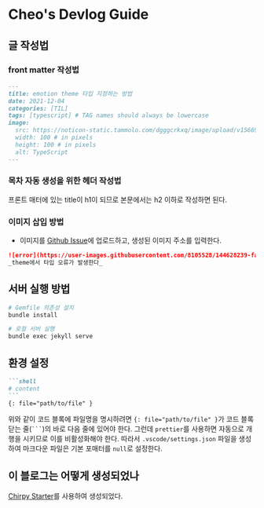 # Cheo's Devlog Guide

## 글 작성법

### front matter 작성법

```markdown
---
title: emotion theme 타입 지정하는 방법
date: 2021-12-04
categories: [TIL]
tags: [typescript] # TAG names should always be lowercase
image:
  src: https://noticon-static.tammolo.com/dgggcrkxq/image/upload/v1566913457/noticon/eh4d0dnic4n1neth3fui.png
  width: 100 # in pixels
  height: 100 # in pixels
  alt: TypeScript
---
```

### 목차 자동 생성을 위한 헤더 작성법

프론트 매터에 있는 title이 h1이 되므로 본문에서는 h2 이하로 작성하면 된다.

### 이미지 삽입 방법

- 이미지를 [Github Issue](https://github.com/datalater/datalater.github.io/issues/1)에 업로드하고, 생성된 이미지 주소를 입력한다.

```markdown
![error](https://user-images.githubusercontent.com/8105528/144628239-faf1e84a-26ec-49d0-8dab-23f4c81af527.png){: .shadow }
_theme에서 타입 오류가 발생한다_
```

## 서버 실행 방법

```bash
# Gemfile 의존성 설치
bundle install

# 로컬 서버 실행
bundle exec jekyll serve
```

## 환경 설정

````markdown
```shell
# content
```
{: file="path/to/file" }
````

위와 같이 코드 블록에 파일명을 명시하려면 `{: file="path/to/file" }`가 코드 블록 닫는 줄(` ``` `)의 바로 다음 줄에 있어야 한다. 그런데 `prettier`를 사용하면 자동으로 개행을 시키므로 이를 비활성화해야 한다. 따라서 `.vscode/settings.json` 파일을 생성하여 마크다운 파일은 기본 포매터를 `null`로 설정한다.

## 이 블로그는 어떻게 생성되었나

[Chirpy Starter](https://github.com/cotes2020/chirpy-starter)를 사용하여 생성되었다.

